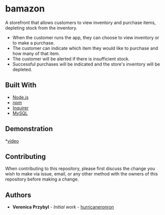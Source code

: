 # bamazon
A storefront that allows customers to view inventory and purchase items, depleting stock from the inventory.
* When the customer runs the app, they can choose to view inventory or to make a purchase.
* The customer can indicate which item they would like to purchase and how many of that item.
* The customer will be alerted if there is insufficient stock.
* Successful purchases will be indicated and the store's inventory will be depleted.

## Built With

* [Node.js](https://nodejs.org/en/)
* [npm](https://www.npmjs.com/)
* [Inquirer](https://www.npmjs.com/package/inquirer)
* [MySQL](https://www.mysql.com/)

## Demonstration
*[video](https://drive.google.com/file/d/1g3r_ETxKFEg1Cbipq6fHr5ZdagC-y7wt/view?usp=sharing)

## Contributing

When contributing to this repository, please first discuss the change you wish to make via issue, email, or any other method with the owners of this repository before making a change.

## Authors

* **Veronica Przybyl** - *Initial work* - [hurricaneronron](https://github.com/hurricaneronron)
